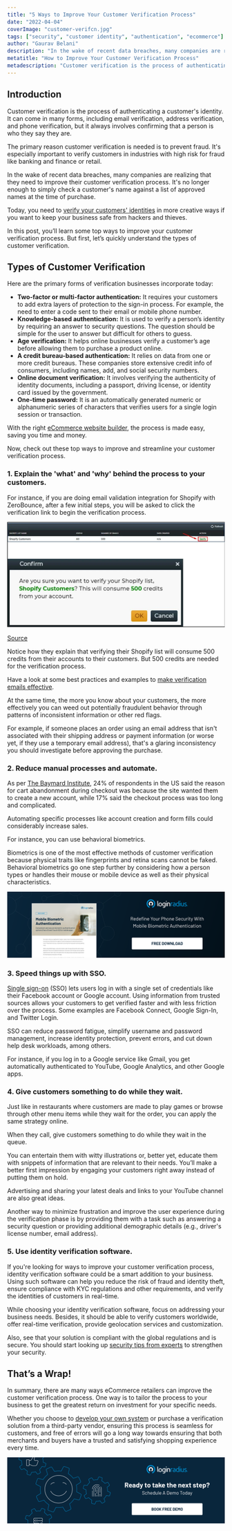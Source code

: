 ```yaml
---
title: "5 Ways to Improve Your Customer Verification Process"
date: "2022-04-04"
coverImage: "customer-verifcn.jpg"
tags: ["security", "customer identity", "authentication", "ecommerce"]
author: "Gaurav Belani"
description: "In the wake of recent data breaches, many companies are realizing that they need to improve their customer verification process. Learn how to improve the process and make it easy and secure for your customers."
metatitle: "How to Improve Your Customer Verification Process"
metadescription: "Customer verification is the process of authenticating a customer's identity. Learn how to improve and streamline your customer verification process."
---
```



## Introduction

Customer verification is the process of authenticating a customer's identity. It can come in many forms, including email verification, address verification, and phone verification, but it always involves confirming that a person is who they say they are.

The primary reason customer verification is needed is to prevent fraud. It's especially important to verify customers in industries with high risk for fraud like banking and finance or retail.

In the wake of recent data breaches, many companies are realizing that they need to improve their customer verification process. It's no longer enough to simply check a customer's name against a list of approved names at the time of purchase. 

Today, you need to [verify your customers' identities](https://www.loginradius.com/blog/identity/what-is-identity-verification/) in more creative ways if you want to keep your business safe from hackers and thieves.

In this post, you’ll learn some top ways to improve your customer verification process. But first, let’s quickly understand the types of customer verification.


## Types of Customer Verification

Here are the primary forms of verification businesses incorporate today:



* **Two-factor or multi-factor authentication:** It requires your customers to add extra layers of protection to the sign-in process. For example, the need to enter a code sent to their email or mobile phone number. 
* **Knowledge-based authentication:** It is used to verify a person’s identity by requiring an answer to security questions. The question should be simple for the user to answer but difficult for others to guess.
* **Age verification:** It helps online businesses verify a customer’s age before allowing them to purchase a product online. 
* **A credit bureau-based authentication:** It relies on data from one or more credit bureaus. These companies store extensive credit info of consumers, including names, add, and social security numbers. 
* **Online document verification:** It involves verifying the authenticity of identity documents, including a passport, driving license, or identity card issued by the government. 
* **One-time password:** It is an automatically generated numeric or alphanumeric series of characters that verifies users for a single login session or transaction.

With the right [eCommerce website builder](https://www.wix.com/ecommerce/website), the process is made easy, saving you time and money.

Now, check out these top ways to improve and streamline your customer verification process.


### 1. Explain the 'what' and 'why' behind the process to your customers.

For instance, if you are doing email validation integration for Shopify with ZeroBounce, after a few initial steps, you will be asked to click the verification link to begin the verification process.


![ss-1](ss-1.png)


[Source](https://www.zerobounce.net/docs/api-integrations/shopify)

Notice how they explain that verifying their Shopify list will consume 500 credits from their accounts to their customers. But 500 credits are needed for the verification process. 

Have a look at some best practices and examples to [make verification emails effective](https://www.loginradius.com/blog/fuel/best-practices-verification-emails-effective/). 

At the same time, the more you know about your customers, the more effectively you can weed out potentially fraudulent behavior through patterns of inconsistent information or other red flags. 

For example, if someone places an order using an email address that isn't associated with their shipping address or payment information (or worse yet, if they use a temporary email address), that's a glaring inconsistency you should investigate before approving the purchase.


### 2. Reduce manual processes and automate.

As per [The Baymard Institute](https://baymard.com/lists/cart-abandonment-rate), 24% of respondents in the US said the reason for cart abandonment during checkout was because the site wanted them to create a new account, while 17% said the checkout process was too long and complicated.

Automating specific processes like account creation and form fills could considerably increase sales. 

For instance, you can use behavioral biometrics.

Biometrics is one of the most effective methods of customer verification because physical traits like fingerprints and retina scans cannot be faked. Behavioral biometrics go one step further by considering how a person types or handles their mouse or mobile device as well as their physical characteristics.

[![DS-Mob-Biometric](DS-Mob-Biometric.png)](https://www.loginradius.com/resource/mobile-biometric-authentication-datasheet)


### 3. Speed things up with SSO.

[Single sign-on](https://www.loginradius.com/blog/identity/what-is-single-sign-on/) (SSO) lets users log in with a single set of credentials like their Facebook account or Google account. Using information from trusted sources allows your customers to get verified faster and with less friction over the process. Some examples are Facebook Connect, Google Sign-In, and Twitter Login.

SSO can reduce password fatigue, simplify username and password management, increase identity protection, prevent errors, and cut down help desk workloads, among others.

For instance, if you log in to a Google service like Gmail, you get automatically authenticated to YouTube, Google Analytics, and other Google apps. 


### 4. Give customers something to do while they wait.

Just like in restaurants where customers are made to play games or browse through other menu items while they wait for the order, you can apply the same strategy online.

When they call, give customers something to do while they wait in the queue.

You can entertain them with witty illustrations or, better yet, educate them with snippets of information that are relevant to their needs. You’ll make a better first impression by engaging your customers right away instead of putting them on hold.

Advertising and sharing your latest deals and links to your YouTube channel are also great ideas.

Another way to minimize frustration and improve the user experience during the verification phase is by providing them with a task such as answering a security question or providing additional demographic details (e.g., driver's license number, email address).


### 5. Use identity verification software.

If you're looking for ways to improve your customer verification process, identity verification software could be a smart addition to your business. Using such software can help you reduce the risk of fraud and identity theft, ensure compliance with KYC regulations and other requirements, and verify the identities of customers in real-time.

While choosing your identity verification software, focus on addressing your business needs. Besides, it should be able to verify customers worldwide, offer real-time verification, provide geolocation services and customization.

Also, see that your solution is compliant with the global regulations and is secure. You should start looking up [security tips from experts](https://www.loginradius.com/blog/identity/tips-from-loginradius-security-expert-2022/) to strengthen your security.


## That’s a Wrap!

In summary, there are many ways eCommerce retailers can improve the customer verification process. One way is to tailor the process to your business to get the greatest return on investment for your specific needs. 

Whether you choose to [develop your own system](https://www.loginradius.com/blog/identity/build-vs-buy-securing-customer-identity/) or purchase a verification solution from a third-party vendor, ensuring this process is seamless for customers, and free of errors will go a long way towards ensuring that both merchants and buyers have a trusted and satisfying shopping experience every time.

[![book-a-demo-loginradius](../../assets/book-a-demo-loginradius.png)](https://www.loginradius.com/book-a-demo/)